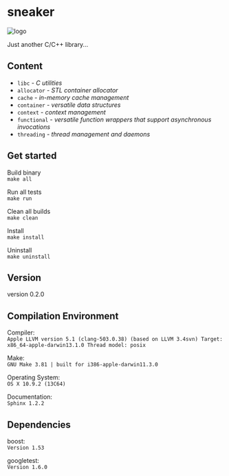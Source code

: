 sneaker
=======

![logo](https://raw.github.com/yanzhengli/sneaker/dev/logo_128x128.png)


Just another C/C++ library...


## Content
* `libc` - _C utilities_
* `allocator` - _STL container allocator_
* `cache` - _in-memory cache management_
* `container` - _versatile data structures_
* `context` - _context management_
* `functional` - _versatile function wrappers that support asynchronous invocations_
* `threading` - _thread management and daemons_


## Get started

Build binary
<br/>`make all`

Run all tests
<br/>`make run`

Clean all builds
<br/>`make clean`

Install
<br/>`make install`

Uninstall
<br/>`make uninstall`


## Version
version 0.2.0


## Compilation Environment
Compiler:<br/>
`Apple LLVM version 5.1 (clang-503.0.38) (based on LLVM 3.4svn)
Target: x86_64-apple-darwin13.1.0
Thread model: posix`

Make:<br/>
`GNU Make 3.81 | built for i386-apple-darwin11.3.0`

Operating System:<br/>
`OS X 10.9.2 (13C64)`

Documentation:<br/>
`Sphinx 1.2.2`


## Dependencies
boost:<br/>
`Version 1.53`

googletest:<br/>
`Version 1.6.0`

